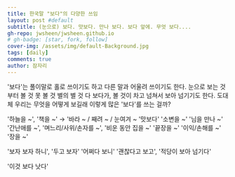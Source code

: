 ```yaml
---
title: 한국말 "보다"의 다양한 쓰임
layout: post #default
subtitle: (눈으로) 보다. 맛보다. 만나 보다. 보다 앞에. 무엇 보다....
gh-repo: jwsheen/jwsheen.github.io
# gh-badge: [star, fork, follow]
cover-img: /assets/img/default-Background.jpg
tags: [daily]
comments: true
author: 잠자리
---
```


'보다'는 풀이말로 홀로 쓰이기도 하고 다른 말과 어울려 쓰이기도 한다.
눈으로 보는 것부터 볼 것 못 볼 것 별의 별 것 다 보다가, 볼 것이 차고 넘쳐서 보아 넘기기도 한다.
도대체 우리는 무엇을 어떻게 보길래 이렇게 많은 '보다'를 쓰는 걸까?

'하늘을 ~', '책을 ~' &rarr; '바라 ~ / 째려 ~ / 눈여겨 ~ 
'맛보다'
'소변을 ~'
'님을 만나 ~'
'간난애를 ~', '며느리/사위/손자를 ~', '비운 동안 집을 ~'
'끝장을 ~'
'이익/손해를 ~'
'장을 ~'

'보자 보자 하니', '두고 보자'
'어쩌다 보니'
'괜찮다고 보고', '적당이 보아 넘기다'

'이것 보다 낫다'
